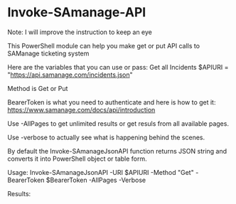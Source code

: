 # Invoke-SAmanage-API
Note: I will improve the instruction to keep an eye

This PowerShell module can help you make get or put API calls to SAManage ticketing system

Here are the variables that you can use or pass:
Get all Incidents
$APIURI = "https://api.samanage.com/incidents.json" 

Method is Get or Put

BearerToken is what you need to authenticate and here is how to get it: https://www.samanage.com/docs/api/introduction

Use -AllPages to get unlimited results or get resuls from all available pages.

Use -verbose to actually see what is happening behind the scenes.

By default the Invoke-SAmanageJsonAPI function returns JSON string and converts it into PowerShell object or table form.

Usage:
Invoke-SAmanageJsonAPI -URI $APIURI -Method "Get" -BearerToken $BearerToken -AllPages -Verbose

Results:
